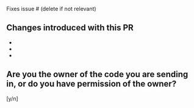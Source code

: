 Fixes issue # (delete if not relevant)

## Changes introduced with this PR

*

*

*

## Are you the owner of the code you are sending in, or do you have permission of the owner?

[y/n]